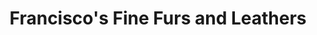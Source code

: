 ---
title: "Francisco's Fine Furs and Leathers"
url: /warwick/franciscos-fine-furs-and-leathers/
shop: Leder
---